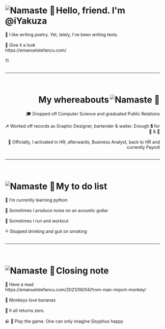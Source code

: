 <h1>
    <a href="https://emanuelstefancu.com/"><img align="left" src="https://emanuelstefancu.files.wordpress.com/2021/10/ganduri-01.jpg" alt="Namaste 🙏"></a>
		Hello, friend. I'm @iYakuza
</h1>

<p align="left">
📝 I like writing poetry. Yet, lately, I've been writing texts.
<br><br>
👀 Give it a look
</br>
https://emanuelstefancu.com/
<br><br>
11
<br><br>
</p>

----

<br>
<h1 align="right">
    <a href="https://emanuelstefancu.com/"><img align="right" src="https://emanuelstefancu.files.wordpress.com/2021/10/nimic-si-fiinta-01.jpg" alt="Namaste 🙏"></a>
		My whereabouts
</h1>

<p align="right">
🎓 Dropped off Computer Science and graduated Public Relations
<br><br>
☭ Worked off records as Graphic Designer, bartender & waiter. Enough 💲 for 🚬 & 🍻
<br><br>
💼 Officially, I activated in HR; afterwards, Business Analyst, back to HR and currently Payroll
<br><br>
</p>

----

<br>
<h1>
    <a href="https://emanuelstefancu.com/"><img align="left" src="https://emanuelstefancu.files.wordpress.com/2021/10/this-notion-01.jpg" alt="Namaste 🙏"></a>
		My to do list
</h1>

<p align="left">
🐍 I’m currently learning python
<br><br>
🎸 Sometimes I produce noise on an acoustic guitar
<br><br>
🏃 Sometimes I run and workout
<br><br>
⛧ Stopped drinking and guit on smoking
<br><br>
</p>

----

<br>
<h1>
    <a href="https://emanuelstefancu.com/2021/08/04/from-man-import-monkey/"><img align="left" src="https://emanuelstefancu.files.wordpress.com/2021/10/together-01.jpg" alt="Namaste 🙏"></a>
		Closing note
</h1>

<p align="left">
📖 Have a read
<br>
https://emanuelstefancu.com/2021/08/04/from-man-import-monkey/
<br><br>
🌿 Monkeys love bananas
<br><br>
🙏 It all returns zero.
<br><br>
🪨 🍄 Play the game. One can only imagine Sisyphus happy
<br><br>
</p>

<!---
iYakuza/iYakuza is a ✨ special ✨ repository because its `README.md` (this file) appears on your GitHub profile.
You can click the Preview link to take a look at your changes.
--->
